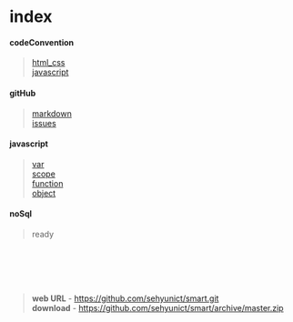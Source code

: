 
# index<br/>
#### codeConvention
> [html_css](https://github.com/sehyunict/smart/tree/master/codeConvention/html_css)<br/>
> [javascript](https://github.com/sehyunict/smart/tree/master/codeConvention/javascript)

#### gitHub
> [markdown](https://github.com/sehyunict/smart/tree/master/gitHub/markdown)<br/>
> [issues](https://github.com/sehyunict/smart/tree/master/gitHub/issues)

#### javascript
> [var](https://github.com/sehyunict/smart/tree/master/javaScript/1.var)<br/>
> [scope](https://github.com/sehyunict/smart/tree/master/javaScript/2.scope)<br/>
> [function](https://github.com/sehyunict/smart/tree/master/javaScript/3.function)<br/>
> [object](https://github.com/sehyunict/smart/tree/master/javaScript/X.Object)

#### noSql
> ready

<br/>
<br/>
<br/>
<br/>

> **web URL**  - <span>https://github.com/sehyunict/smart.git</span><br/>
> **download** - <a>https://github.com/sehyunict/smart/archive/master.zip</a>